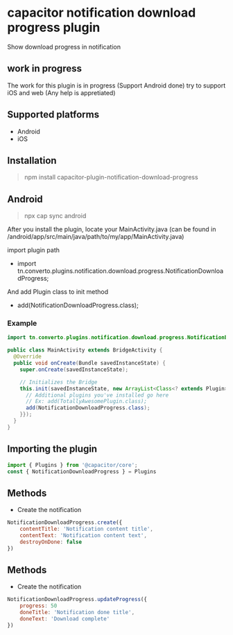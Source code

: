 # capacitor notification download progress plugin

Show download progress in notification

## work in progress

The work for this plugin is in progress (Support Android done) try to support iOS and web (Any help is appretiated)

## Supported platforms

- Android
- iOS

## Installation

> npm install capacitor-plugin-notification-download-progress

## Android

> npx cap sync android

After you install the plugin, locate your MainActivity.java (can be found in /android/app/src/main/java/path/to/my/app/MainActivity.java)

import plugin path
- import tn.converto.plugins.notification.download.progress.NotificationDownloadProgress;

And add Plugin class to init method
- add(NotificationDownloadProgress.class);

### Example
```java
import tn.converto.plugins.notification.download.progress.NotificationDownloadProgress;

public class MainActivity extends BridgeActivity {
  @Override
  public void onCreate(Bundle savedInstanceState) {
    super.onCreate(savedInstanceState);

    // Initializes the Bridge
    this.init(savedInstanceState, new ArrayList<Class<? extends Plugin>>() {{
      // Additional plugins you've installed go here
      // Ex: add(TotallyAwesomePlugin.class);
      add(NotificationDownloadProgress.class);
    }});
  }
}
```

## Importing the plugin

```javascript
import { Plugins } from '@capacitor/core';
const { NotificationDownloadProgress } = Plugins
```

## Methods
- Create the notification

```javascript
NotificationDownloadProgress.create({
    contentTitle: 'Notification content title',
    contentText: 'Notification content text',
    destroyOnDone: false
})
```

## Methods
- Create the notification

```javascript
NotificationDownloadProgress.updateProgress({
    progress: 50
    doneTitle: 'Notification done title',
    doneText: 'Download complete'
})
```